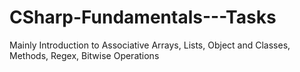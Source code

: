 # CSharp-Fundamentals---Tasks
Mainly Introduction to Associative Arrays, Lists, Object and Classes, Methods, Regex, Bitwise Operations
